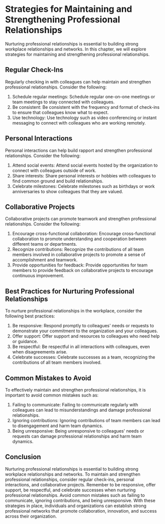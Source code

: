 Strategies for Maintaining and Strengthening Professional Relationships
========================================================================================================================

Nurturing professional relationships is essential to building strong workplace relationships and networks. In this chapter, we will explore strategies for maintaining and strengthening professional relationships.

Regular Check-Ins
-----------------

Regularly checking in with colleagues can help maintain and strengthen professional relationships. Consider the following:

1. Schedule regular meetings: Schedule regular one-on-one meetings or team meetings to stay connected with colleagues.
2. Be consistent: Be consistent with the frequency and format of check-ins to ensure that colleagues know what to expect.
3. Use technology: Use technology such as video conferencing or instant messaging to connect with colleagues who are working remotely.

Personal Interactions
---------------------

Personal interactions can help build rapport and strengthen professional relationships. Consider the following:

1. Attend social events: Attend social events hosted by the organization to connect with colleagues outside of work.
2. Share interests: Share personal interests or hobbies with colleagues to find common ground and build relationships.
3. Celebrate milestones: Celebrate milestones such as birthdays or work anniversaries to show colleagues that they are valued.

Collaborative Projects
----------------------

Collaborative projects can promote teamwork and strengthen professional relationships. Consider the following:

1. Encourage cross-functional collaboration: Encourage cross-functional collaboration to promote understanding and cooperation between different teams or departments.
2. Recognize contributions: Recognize the contributions of all team members involved in collaborative projects to promote a sense of accomplishment and teamwork.
3. Provide opportunities for feedback: Provide opportunities for team members to provide feedback on collaborative projects to encourage continuous improvement.

Best Practices for Nurturing Professional Relationships
-------------------------------------------------------

To nurture professional relationships in the workplace, consider the following best practices:

1. Be responsive: Respond promptly to colleagues' needs or requests to demonstrate your commitment to the organization and your colleagues.
2. Offer support: Offer support and resources to colleagues who need help or guidance.
3. Be respectful: Be respectful in all interactions with colleagues, even when disagreements arise.
4. Celebrate successes: Celebrate successes as a team, recognizing the contributions of all team members involved.

Common Mistakes to Avoid
------------------------

To effectively maintain and strengthen professional relationships, it is important to avoid common mistakes such as:

1. Failing to communicate: Failing to communicate regularly with colleagues can lead to misunderstandings and damage professional relationships.
2. Ignoring contributions: Ignoring contributions of team members can lead to disengagement and harm team dynamics.
3. Being unresponsive: Being unresponsive to colleagues' needs or requests can damage professional relationships and harm team dynamics.

Conclusion
----------

Nurturing professional relationships is essential to building strong workplace relationships and networks. To maintain and strengthen professional relationships, consider regular check-ins, personal interactions, and collaborative projects. Remember to be responsive, offer support, be respectful, and celebrate successes when nurturing professional relationships. Avoid common mistakes such as failing to communicate, ignoring contributions, and being unresponsive. With these strategies in place, individuals and organizations can establish strong professional networks that promote collaboration, innovation, and success across their organization.
